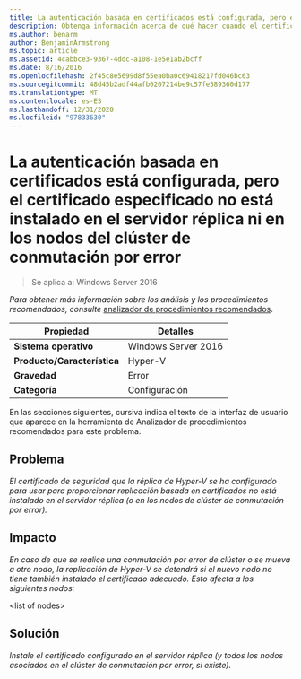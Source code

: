 ```yaml
---
title: La autenticación basada en certificados está configurada, pero el certificado especificado no está instalado en el servidor réplica ni en los nodos del clúster de conmutación por error
description: Obtenga información acerca de qué hacer cuando el certificado de seguridad que la réplica de Hyper-V se ha configurado para usar para proporcionar replicación basada en certificados no está instalado en el servidor réplica (o en los nodos de clúster de conmutación por error).
ms.author: benarm
author: BenjaminArmstrong
ms.topic: article
ms.assetid: 4cabbce3-9367-4ddc-a108-1e5e1ab2bcff
ms.date: 8/16/2016
ms.openlocfilehash: 2f45c8e5699d8f55ea0ba0c69418217fd046bc63
ms.sourcegitcommit: 48d45b2adf44afb0207214be9c57fe589360d177
ms.translationtype: MT
ms.contentlocale: es-ES
ms.lasthandoff: 12/31/2020
ms.locfileid: "97833630"
---
```

# <a name="certificate-based-authentication-is-configured-but-the-specified-certificate-is-not-installed-on-the-replica-server-or-failover-cluster-nodes"></a>La autenticación basada en certificados está configurada, pero el certificado especificado no está instalado en el servidor réplica ni en los nodos del clúster de conmutación por error

>Se aplica a: Windows Server 2016



*Para obtener más información sobre los análisis y los procedimientos recomendados, consulte* [analizador de procedimientos recomendados](https://go.microsoft.com/fwlink/?LinkId=122786).

|Propiedad|Detalles|
|-|-|
|**Sistema operativo**|Windows Server 2016|
|**Producto/Característica**|Hyper-V|
|**Gravedad**|Error|
|**Categoría**|Configuración|

En las secciones siguientes, cursiva indica el texto de la interfaz de usuario que aparece en la herramienta de Analizador de procedimientos recomendados para este problema.

## <a name="issue"></a>Problema

*El certificado de seguridad que la réplica de Hyper-V se ha configurado para usar para proporcionar replicación basada en certificados no está instalado en el servidor réplica (o en los nodos de clúster de conmutación por error).*

## <a name="impact"></a>Impacto

*En caso de que se realice una conmutación por error de clúster o se mueva a otro nodo, la replicación de Hyper-V se detendrá si el nuevo nodo no tiene también instalado el certificado adecuado. Esto afecta a los siguientes nodos:*

\<list of nodes>

## <a name="resolution"></a>Solución

*Instale el certificado configurado en el servidor réplica (y todos los nodos asociados en el clúster de conmutación por error, si existe).*



